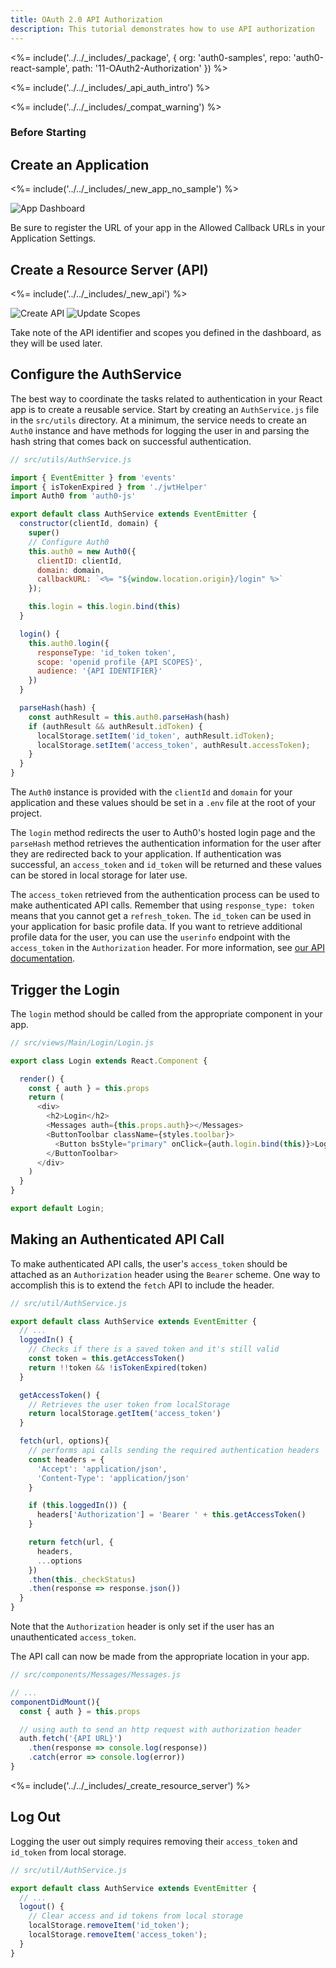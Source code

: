 ```yaml
---
title: OAuth 2.0 API Authorization
description: This tutorial demonstrates how to use API authorization
---
```


<%= include('../../_includes/_package', {
  org: 'auth0-samples',
  repo: 'auth0-react-sample',
  path: '11-OAuth2-Authorization'
}) %>

<%= include('../../_includes/_api_auth_intro') %>

<%= include('../../_includes/_compat_warning') %>

### Before Starting

## Create an Application

<%= include('../../_includes/_new_app_no_sample') %>

![App Dashboard](/media/articles/angularjs/spa_client_create.png)

Be sure to register the URL of your app in the Allowed Callback URLs in your Application Settings.

## Create a Resource Server (API)

<%= include('../../_includes/_new_api') %>

![Create API](/media/articles/api-auth/api-5.png)
![Update Scopes](/media/articles/api-auth/api-6.png)

Take note of the API identifier and scopes you defined in the dashboard, as they will be used later.

## Configure the AuthService

The best way to coordinate the tasks related to authentication in your React app is to create a reusable service. Start by creating an `AuthService.js` file in the `src/utils` directory. At a minimum, the service needs to create an `Auth0` instance and have methods for logging the user in and parsing the hash string that comes back on successful authentication.

```js
// src/utils/AuthService.js

import { EventEmitter } from 'events'
import { isTokenExpired } from './jwtHelper'
import Auth0 from 'auth0-js'

export default class AuthService extends EventEmitter {
  constructor(clientId, domain) {
    super()
    // Configure Auth0
    this.auth0 = new Auth0({
      clientID: clientId,
      domain: domain,
      callbackURL: `<%= "${window.location.origin}/login" %>`
    });

    this.login = this.login.bind(this)
  }

  login() {
    this.auth0.login({
      responseType: 'id_token token',
      scope: 'openid profile {API SCOPES}',
      audience: '{API IDENTIFIER}'
    })
  }

  parseHash(hash) {
    const authResult = this.auth0.parseHash(hash)
    if (authResult && authResult.idToken) {
      localStorage.setItem('id_token', authResult.idToken);
      localStorage.setItem('access_token', authResult.accessToken);
    }
  }
}
```

The `Auth0` instance is provided with the `clientId` and `domain` for your application and these values should be set in a `.env` file at the root of your project.

The `login` method redirects the user to Auth0's hosted login page and the `parseHash` method retrieves the authentication information for the user after they are redirected back to your application. If authentication was successful, an `access_token` and `id_token` will be returned and these values can be stored in local storage for later use.

The `access_token` retrieved from the authentication process can be used to make authenticated API calls. Remember that using `response_type: token` means that you cannot get a `refresh_token`. The `id_token` can be used in your application for basic profile data. If you want to retrieve additional profile data for the user, you can use the `userinfo` endpoint with the `access_token` in the `Authorization` header. For more information, see [our API documentation](/api/authentication/reference#get-user-info).

## Trigger the Login

The `login` method should be called from the appropriate component in your app.

```js
// src/views/Main/Login/Login.js

export class Login extends React.Component {

  render() {
    const { auth } = this.props
    return (
      <div>
        <h2>Login</h2>
        <Messages auth={this.props.auth}></Messages>
        <ButtonToolbar className={styles.toolbar}>
          <Button bsStyle="primary" onClick={auth.login.bind(this)}>Login</Button>
        </ButtonToolbar>
      </div>
    )
  }
}

export default Login;
```

## Making an Authenticated API Call

To make authenticated API calls, the user's `access_token` should be attached as an `Authorization` header using the `Bearer` scheme. One way to accomplish this is to extend the `fetch` API to include the header.

```js
// src/util/AuthService.js

export default class AuthService extends EventEmitter {
  // ...
  loggedIn() {
    // Checks if there is a saved token and it's still valid
    const token = this.getAccessToken()
    return !!token && !isTokenExpired(token)
  }

  getAccessToken() {
    // Retrieves the user token from localStorage
    return localStorage.getItem('access_token')
  }

  fetch(url, options){
    // performs api calls sending the required authentication headers
    const headers = {
      'Accept': 'application/json',
      'Content-Type': 'application/json'
    }

    if (this.loggedIn()) {
      headers['Authorization'] = 'Bearer ' + this.getAccessToken()
    }

    return fetch(url, {
      headers,
      ...options
    })
    .then(this._checkStatus)
    .then(response => response.json())
  }
}
```

Note that the `Authorization` header is only set if the user has an unauthenticated `access_token`.

The API call can now be made from the appropriate location in your app.

```js
// src/components/Messages/Messages.js

// ...
componentDidMount(){
  const { auth } = this.props

  // using auth to send an http request with authorization header
  auth.fetch('{API URL}')
    .then(response => console.log(response))
    .catch(error => console.log(error))
}
```

<%= include('../../_includes/_create_resource_server') %>

## Log Out

Logging the user out simply requires removing their `access_token` and `id_token` from local storage.

```js
// src/util/AuthService.js

export default class AuthService extends EventEmitter {
  // ...
  logout() {
    // Clear access and id tokens from local storage
    localStorage.removeItem('id_token');
    localStorage.removeItem('access_token');
  }
}
```
